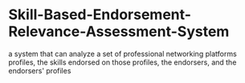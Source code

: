 # Skill-Based-Endorsement-Relevance-Assessment-System
a system that can analyze a set of professional networking platforms profiles, the skills endorsed on those profiles, the endorsers, and the endorsers' profiles
